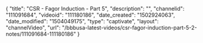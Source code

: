 {
    "title": "CSR - Fagor Induction - Part 5",
    "description": "",
    "channelid": "111091684",
    "videoid": "111180186",
    "date_created": "1502924063",
    "date_modified": "1504049175",
    "type": "captivate",
    "layout": "channelVideo",
    "url": "\/bbbusa-latest-videos\/csr-fagor-induction-part-5-2-notes\/111091684-111180186"
}